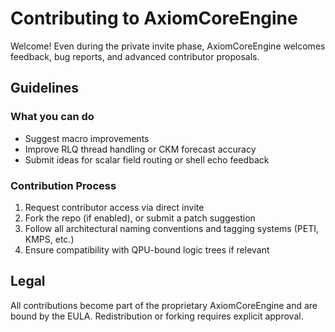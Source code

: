 # Contributing to AxiomCoreEngine

Welcome! Even during the private invite phase, AxiomCoreEngine welcomes feedback, bug reports, and advanced contributor proposals.

## Guidelines

### What you can do
- Suggest macro improvements
- Improve RLQ thread handling or CKM forecast accuracy
- Submit ideas for scalar field routing or shell echo feedback

### Contribution Process
1. Request contributor access via direct invite
2. Fork the repo (if enabled), or submit a patch suggestion
3. Follow all architectural naming conventions and tagging systems (PETI, KMPS, etc.)
4. Ensure compatibility with QPU-bound logic trees if relevant

## Legal
All contributions become part of the proprietary AxiomCoreEngine and are bound by the EULA. Redistribution or forking requires explicit approval.

